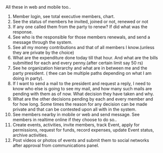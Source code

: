 All these in web and mobile too..
1. Member login, see total executive members, chart.
2. See the status of members he invited, joined or not, renewed or not
3. If any one called them from the party to renew? If did what was the response. 
4. See who is the responsible for those members renewals, and send a message through the system.
5. See all my money contributions and that of all members I know.(unless they are private by the choice)
6. What are the expenditure done today till that hour. And what are the bills submitted for each and every penny.(after certain limit say 50 rs)
7. See he organization hierarchy and what are in between me and the party president. ( thee can be multiple paths depending on what I am doing in party). 
8. If I want to send a mail to the president and request a reply, I need to know who else is going to see my mail, and how many such mails are pending with them as of now. What decision they have taken and why.  
9. What are the other decisions pending by each and every member and for how long. Some times the reason for any decision can be made private and that can be contested upon all with in the system.
10. See members nearby in mobile or web and send message. See members in realtime online if they choose to do so..
11. Create events, activities, invite members, track Event, apply for permissions, request for funds, record expenses, update Event status, archive activities.
12. Post videos or photos of events and submit them to social networks after approval from communications panel. 